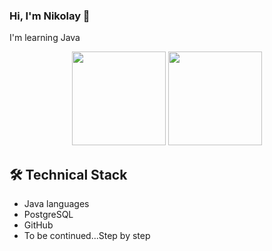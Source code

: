 ### Hi, I'm Nikolay 👋
I'm learning Java

<p align='center'>
   <a href="https://github-readme-stats.vercel.app/api?username=KOLLYANN&show_icons=true&count_private=true"><img
           height=150
           src="https://github-readme-stats.vercel.app/api?username=KOLLYANN&show_icons=true&count_private=true"/></a>
   <a href="https://github.com/KOLLYANN/github-readme-stats"><img height=150
                                                                  src="https://github-readme-stats.vercel.app/api/top-langs/?username=KOLLYANN&layout=compact"/></a>
</p>

## 🛠 Technical Stack
*   Java languages
*   PostgreSQL
*   GitHub
*   To be continued...Step by step

